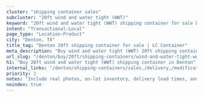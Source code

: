 ```yaml
---
cluster: "shipping container sales"
subcluster: "20ft wind and water tight (WWT)"
keyword: "20ft wind and water tight (WWT) shipping container for sale Denton, TX"
intent: "Transactional-Local"
page_type: "Location-Product"
city: "Denton, TX"
title_tag: "Denton 20ft shipping container for sale | LC Container"
meta_description: "Buy wind and water tight (WWT) 20ft shipping container sale with local delivery in Denton, TX. LC Container — local Since 2003. Request a fast quote today."
url_slug: "/denton/buy/20ft/shipping-containers/wind-and-water-tight-wwt"
h1: "Buy 20ft wind and water tight (WWT) shipping container in Denton"
internal_links: "/denton/shipping-containers/sales,/delivery,/modifications"
priority: 2
notes: "Include real photos, on-lot inventory, delivery lead times, and financing info."
noindex: true
---
```


<!-- TODO: Add unique city/inventory copy, images, and internal links here. -->
